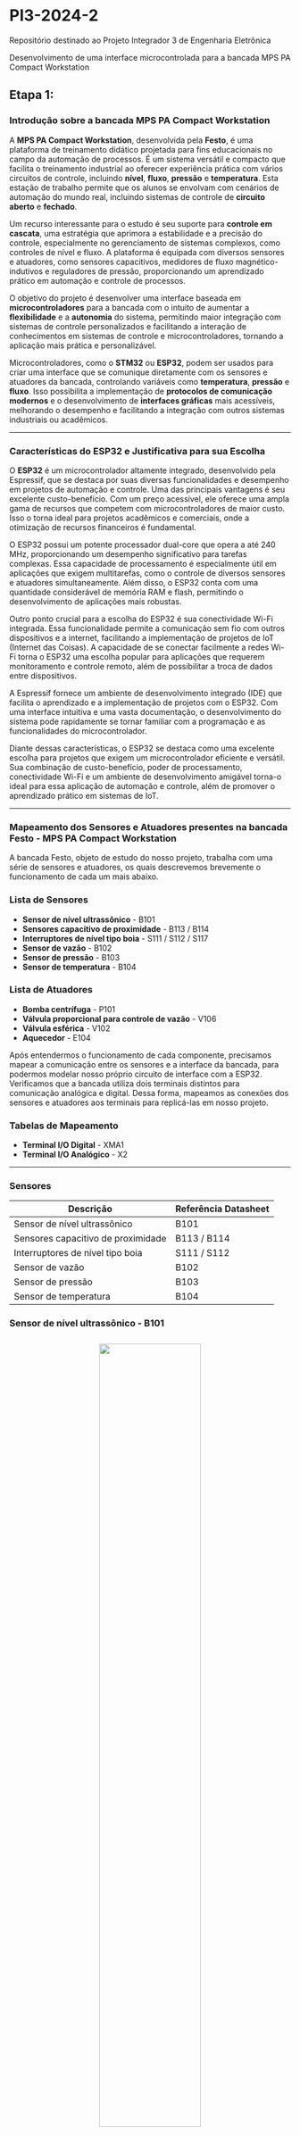 # PI3-2024-2
Repositório destinado ao Projeto Integrador 3 de Engenharia Eletrônica 

Desenvolvimento de uma interface microcontrolada para a bancada MPS PA Compact Workstation

## Etapa 1: 

### Introdução sobre a bancada MPS PA Compact Workstation

A **MPS PA Compact Workstation**, desenvolvida pela **Festo**, é uma plataforma de treinamento didático projetada para fins educacionais no campo da automação de processos. É um sistema versátil e compacto que facilita o treinamento industrial ao oferecer experiência prática com vários circuitos de controle, incluindo **nível**, **fluxo**, **pressão** e **temperatura**. Esta estação de trabalho permite que os alunos se envolvam com cenários de automação do mundo real, incluindo sistemas de controle de **circuito aberto** e **fechado**.

Um recurso interessante para o estudo é seu suporte para **controle em cascata**, uma estratégia que aprimora a estabilidade e a precisão do controle, especialmente no gerenciamento de sistemas complexos, como controles de nível e fluxo. A plataforma é equipada com diversos sensores e atuadores, como sensores capacitivos, medidores de fluxo magnético-indutivos e reguladores de pressão, proporcionando um aprendizado prático em automação e controle de processos.

O objetivo do projeto é desenvolver uma interface baseada em **microcontroladores** para a bancada com o intuito de aumentar a **flexibilidade** e a **autonomia** do sistema, permitindo maior integração com sistemas de controle personalizados e facilitando a interação de conhecimentos em sistemas de controle e microcontroladores, tornando a aplicação mais prática e personalizável.

Microcontroladores, como o **STM32** ou **ESP32**, podem ser usados para criar uma interface que se comunique diretamente com os sensores e atuadores da bancada, controlando variáveis como **temperatura**, **pressão** e **fluxo**. Isso possibilita a implementação de **protocolos de comunicação modernos** e o desenvolvimento de **interfaces gráficas** mais acessíveis, melhorando o desempenho e facilitando a integração com outros sistemas industriais ou acadêmicos.

---
### Características do ESP32 e Justificativa para sua Escolha

O **ESP32** é um microcontrolador altamente integrado, desenvolvido pela Espressif, que se destaca por suas diversas funcionalidades e desempenho em projetos de automação e controle. Uma das principais vantagens é seu excelente custo-benefício. Com um preço acessível, ele oferece uma ampla gama de recursos que competem com microcontroladores de maior custo. Isso o torna ideal para projetos acadêmicos e comerciais, onde a otimização de recursos financeiros é fundamental.

O ESP32 possui um potente processador dual-core que opera a até 240 MHz, proporcionando um desempenho significativo para tarefas complexas. Essa capacidade de processamento é especialmente útil em aplicações que exigem multitarefas, como o controle de diversos sensores e atuadores simultaneamente. Além disso, o ESP32 conta com uma quantidade considerável de memória RAM e flash, permitindo o desenvolvimento de aplicações mais robustas.

Outro ponto crucial para a escolha do ESP32 é sua conectividade Wi-Fi integrada. Essa funcionalidade permite a comunicação sem fio com outros dispositivos e a internet, facilitando a implementação de projetos de IoT (Internet das Coisas). A capacidade de se conectar facilmente a redes Wi-Fi torna o ESP32 uma escolha popular para aplicações que requerem monitoramento e controle remoto, além de possibilitar a troca de dados entre dispositivos.

A Espressif fornece um ambiente de desenvolvimento integrado (IDE) que facilita o aprendizado e a implementação de projetos com o ESP32. Com uma interface intuitiva e uma vasta documentação, o desenvolvimento do sistema pode rapidamente se tornar familiar com a programação e as funcionalidades do microcontrolador.

Diante dessas características, o ESP32 se destaca como uma excelente escolha para projetos que exigem um microcontrolador eficiente e versátil. Sua combinação de custo-benefício, poder de processamento, conectividade Wi-Fi e um ambiente de desenvolvimento amigável torna-o ideal para essa aplicação de automação e controle, além de promover o aprendizado prático em sistemas de IoT.


---
### Mapeamento dos Sensores e Atuadores presentes na bancada Festo - MPS PA Compact Workstation

A bancada Festo, objeto de estudo do nosso projeto, trabalha com uma série de sensores e atuadores, os quais descrevemos brevemente o funcionamento de cada um mais abaixo.

### Lista de Sensores
- **Sensor de nível ultrassônico** - B101
- **Sensores capacitivo de proximidade** - B113 / B114
- **Interruptores de nível tipo boia** - S111 / S112 / S117
- **Sensor de vazão** - B102
- **Sensor de pressão** - B103
- **Sensor de temperatura** - B104

### Lista de Atuadores
- **Bomba centrífuga** - P101
- **Válvula proporcional para controle de vazão** - V106
- **Válvula esférica** - V102
- **Aquecedor** - E104

Após entendermos o funcionamento de cada componente, precisamos mapear a comunicação entre os sensores e a interface da bancada, para podermos modelar nosso próprio circuito de interface com a ESP32. Verificamos que a bancada utiliza dois terminais distintos para comunicação analógica e digital. Dessa forma, mapeamos as conexões dos sensores e atuadores aos terminais para replicá-las em nosso projeto.

### Tabelas de Mapeamento
- **Terminal I/O Digital** - XMA1
- **Terminal I/O Analógico** - X2
---

### Sensores

| Descrição                            | Referência Datasheet |
|--------------------------------------|----------------------|
| Sensor de nível ultrassônico         | B101                 |
| Sensores capacitivo de proximidade   | B113 / B114          |
| Interruptores de nível tipo boia     | S111 / S112          |
| Sensor de vazão                      | B102                 |
| Sensor de pressão                    | B103                 |
| Sensor de temperatura                | B104                 |

### Sensor de nível ultrassônico - B101


<div align ="center">
<img src="imagens/B101.JPG"
     width="60%"
     style="padding: 10px">
</div>


O sinal de corrente analógico (4 ... 20 mA) do sensor ultrassônico(1) está conectado como um sinal padrão ao terminal analógico X2 (IE1) no canal 0. O sinal de corrente também está conectado ao transformador de medição A1, que converte o sinal de corrente analógico em um sinal de tensão padrão (0 ... 10 V). O sinal de tensão padrão também está conectado ao terminal analógico X2 (UE1).

### Sensores capacitivo de proximidade - B113 / B114


<div align ="center">
<img src="imagens/B113_B114.JPG"
     width="60%"
     style="padding: 10px">
</div>


Dois interruptores de proximidade capacitivos, B113 (1) e B114 (2), estão localizados na lateral do tanque inferior B101 e montados em uma placa de perfil. Os interruptores de proximidade podem ser ajustados mecanicamente. A distância de detecção através da parede do tanque pode ser ajustada com um parafuso. Os sinais de entrada binários de 24 V são conectados ao terminal de E/S XMA1.

### Interruptores de nível tipo boia - S111 / S112 / S117


<div align ="center">
<img src="imagens/S112.JPG"
     width="60%"
     style="padding: 10px">
</div>


- **S111**: O transbordamento no tanque B101 é monitorado com o interruptor de boia. Se o nível no tanque exceder o nível máximo, o cilindro de boia transparente é empurrado para cima, ativando um contato reed. Os sinais de entrada binários de 24 V (normalmente abertos) são conectados ao terminal de E/S XMA1.
- **S112**: Monitora o nível mínimo no tanque superior B102. Os sinais de entrada binários de 24 V (normalmente fechados) são conectados ao terminal de E/S XMA1.
- **S117**: Monitora a diminuição do nível de enchimento do tanque B101, evitando que o aquecimento continue caso o nível fique abaixo do ponto crítico. O cabo do interruptor está conectado diretamente ao aquecimento.

### Sensor de vazão - B102


<div align ="center">
<img src="imagens/B102.JPG"
     width="60%"
     style="padding: 10px">
</div>


Um sinal de onda quadrada constante do sensor de vazão está conectado a uma entrada binária no terminal de E/S XMA1 (I0). O nível do sinal depende da tensão de alimentação aplicada (8...24 V). O sinal de frequência também está conectado ao transformador de medição A2, que converte o sinal em uma tensão padrão de 0 a 10 V.

### Sensor de pressão - B103


<div align ="center">
<img src="imagens/B103.JPG"
     width="60%"
     style="padding: 10px">
</div>


O sensor de pressão(2) piezoresistivo envia um sinal analógico de 0 a 10V de acordo com a pressão no tanque B103 entre 0 a 400mbar.

### Sensor de temperatura - B104


<div align ="center">
<img src="imagens/B104.JPG"
     width="60%"
     style="padding: 10px">
</div>


A resistência do sensor de temperatura(2) está conectada ao transformador de medição A3, que converte a resistência em um sinal de tensão padrão (0 a 10 V), conectado ao terminal analógico X2 (UE4). O aquecimento é controlado por um relé interno, ativado por uma saída digital (O1 no XMA1).

---

### Atuadores

| Descrição                                  | Referência Datasheet |
|--------------------------------------------|----------------------|
| Bomba centrífuga                           | P101                 |
| Válvula proporcional para controle de vazão| V106                 |
| Válvula esférica                           | V102                 |
| Aquecedor                                  | E104                 |

### Bomba centrífuga - P101


<div align ="center">
<img src="imagens/P101.JPG"
     width="60%"
     style="padding: 10px">
</div>


A bomba(1) é acionada pelo controlador de motor A4 e pelo relé K1. Com uma saída digital (O2 no XMA1), é possível alternar entre controle binário e controle analógico (0 a 24 V). No controle binário, a bomba é ligada/desligada com uma saída adicional (O3 no XMA1). No controle analógico, a tensão de acionamento define a velocidade da bomba (0 a 10 V).

### Válvula proporcional para controle de vazão - V106


<div align ="center">
<img src="imagens/V106.JPG"
     width="60%"
     style="padding: 10px">
</div>


A eletrônica de controle da válvula é ativada com uma saída binária (O4 no XMA1). Um sinal analógico do canal 1 (UA2 no X2) aciona a válvula com um sinal padrão de 0 a 10 V.

### Válvula esférica - V102


<div align ="center">
<img src="imagens/V102.JPG"
     width="60%"
     style="padding: 10px">
</div>


O acessório de detecção de posição final é composto por dois micro relés elétricos. Os sinais binários de 24 VDC (S115 e S116) estão conectados como entradas no terminal de E/S XMA1.

### Aquecedor - E104


<div align ="center">
<img src="imagens/E104.JPG"
     width="60%"
     style="padding: 10px">
</div>


O aquecimento é controlado internamente pela bancada, ativado por uma saída binária (O1 no XMA1). O controle do aquecimento pode ser binário ou contínuo (modulação por largura de pulso - PWM).

---

### Tabelas de Mapeamento

### Terminal I/O Digital

A bancada utiliza um terminal I/O digital, identificado como XMA1, para comunicação entre os sensores de saída binária com sua interface. 


<div align ="center">
<img src="imagens/XMA1.JPG"
     width="60%"
     style="padding: 10px">
</div>


Este terminal I/O possui uma conexão de 24 pinos padrão IEEE-488 a qual podemos utilizar em nosso benefício para comunicação entre nosso microcontrolador e a bancada.

Dessa forma, utilizando as informações encontradas no datasheet da bancada e seu diagrama elétrico fizemos o mapeamento de cada sensor e sua respectiva posição no terminal. Apresentados nas tabelas abaixo, divididos entre sensores e atuadores.

O terminal I/O digital trabalha com uma tensão de 24V, a qual precisaremos adequar para trabalhar com nosso microcontrolador que trabalha com tensão de 3.3V.



### Tabela 3 - Entradas e Saídas Digitais XMA1

| Descrição                                | Símbolo | Referência | Pino Terminal |
|------------------------------------------|---------|------------|---------------|
| Acionamento válvula esférica             | M102    | O0         | XMA1.1        |
| Aquecedor                                | E104    | O1         | XMA1.2        |
| Relé controle analógico da bomba         | K1      | O2         | XMA1.3        |
| Relé controle binário da bomba           | M1      | O3         | XMA1.4        |
| Acionamento válvula proporcional         | M106    | O4         | XMA1.5        |
| N/A                                      | N/A     | O5         | XMA1.6        |
| N/A                                      | N/A     | O6         | XMA1.7        |
| N/A                                      | N/A     | O7         | XMA1.8        |
| N/A                                      | 24V A   | 24V        | XMA1.9        |
| N/A                                      | 24V A   | 24V        | XMA1.10       | 
| N/A                                      | GND A   | GND        | XMA1.11       |
| N/A                                      | GND A   | GND        | XMA1.12       |
| Sensor de vazão                          | B102    | I0         | XMA1.13       |
| Interruptor de nível tipo boia           | S111    | I1         | XMA1.14       |
| Interruptor de nível tipo boia           | S112    | I2         | XMA1.15       |
| Sensor capacitivo de proximidade         | B113    | I3         | XMA1.16       |
| Sensor capacitivo de proximidade         | B114    | I4         | XMA1.17       |
| Micro relé para válvula esférica (V102)  | S115    | I5         | XMA1.18       |
| Micro relé para válvula esférica (V102)  | S116    | I6         | XMA1.19       |
| N/A                                      | N/A     | I7         | XMA1.20       |
| N/A                                      | 24V B   | 24V        | XMA1.21       |
| N/A                                      | 24V B   | 24V        | XMA1.22       |
| N/A                                      | GND B   | GND        | XMA1.23       |
| N/A                                      | GND B   | GND        | XMA1.24       |

### Terminal I/O Analógico

Os componentes analógicos da bancada também estão conectados a um terminal I/O, identificado como X2, para facilitar a integração e comunicação. Todos os sinais são convertidos para níveis de tensão entre 0 e 10V, os quais teremos que adequar para leitura nos conversores analógico-digitais de nosso microcontrolador.


<div align ="center">
<img src="imagens/X2.JPG"
     width="60%"
     style="padding: 10px">
</div>

Este terminal utiliza um conector D-Sub 15 pinos para comunicação com a interface, o qual utilizaremos em nosso benefício para conexão de nossa interface. Para isso, mapeamos os pinos do terminal e suas funções de controle dos componentes da bancada, conforme apresentado abaixo:

### Tabela 4 - Entradas Analógicas X2

| Descrição                                   | Símbolo | Atribuição de pinos | Referência |
|---------------------------------------------|---------|---------------------|------------|
| Bomba centrífuga                            | P101    | UA1                 | X2.1       |
| Válvula proporcional para controle de vazão | V106    | UA2                 | X2.2       |
| N/A                                         | N/A     | GND A               | X2.3       |
| N/A                                         | N/A     | IE2                 | X2.4       |
| N/A                                         | N/A     | IE1                 | X2.5       |
| N/A                                         | N/A     | GND B               | X2.6       |
| Sensor de vazão                             | FIC B102| UE2                 | X2.7       |
| Sensor de nível ultrassônico                | LIC B101| UE1                 | X2.8       |
| N/A                                         | N/A     | IA2                 | X2.9       |
| N/A                                         | N/A     | IA1                 | X2.10      |
| N/A                                         | N/A     | N.C.                | X2.11      |
| N/A                                         | N/A     | IE4                 | X2.12      |
| N/A                                         | N/A     | IE3                 | X2.13      |
| Sensor de temperatura                       | TIC B104| UE4                 | X2.14      |
| Sensor de pressão                           | PIC B103| UE3                 | X2.15      |

## Etapa 2

### Fluxograma do Sistema

O fluxograma apresentado abaixo descreve o processo de funcionamento da interface microcontrolada para a bancada MPS Festo com comunicação via Wi-Fi. Esse sistema visa gerenciar a comunicação e o controle de dispositivos da bancada de forma eficiente e prática.


<div align ="center">
<img src="imagens/Fluxograma%20Firmware.drawio.png"
     width="60%"
     style="padding: 10px">
</div>

**Início**: O sistema é inicializado. Nesta fase, o ESP32 é ligado e começa a executar o código que controla o processo.

**Conecta Wi-Fi**: O próximo passo é estabelecer uma conexão Wi-Fi. Essa conexão é essencial, pois será utilizada para a comunicação remota entre o microcontrolador e o sistema de controle, permitindo o monitoramento e o envio de comandos para a bancada.

**Inicia Servidor WEB**: Após a conexão com a rede Wi-Fi, o sistema inicia um servidor web. Esse servidor permite que dispositivos externos acessem e controlem a bancada por meio de uma interface web, onde será possível enviar comandos e receber dados sobre as variáveis do processo, como temperatura, pressão e fluxo.

**Configura Periféricos (ADC, Timers, GPIO)**: Nesta etapa, o microcontrolador configura os periféricos necessários, incluindo o conversor analógico-digital (ADC) para leitura de sensores, temporizadores para o controle de tarefas periódicas e os pinos de entrada/saída digital (GPIO) para o controle de atuadores e leitura de sensores digitais.

**Requisição de Dados?**: Uma vez que o sistema está configurado e em operação, ele monitora constantemente se há uma requisição de dados. Esse ponto de decisão verifica se o sistema recebeu uma solicitação de dados de algum dispositivo externo.
Caso não haja uma requisição de dados, o sistema retorna para o estado de espera, aguardando novas solicitações. Se houver uma requisição, o sistema processa o pedido.

**Retorna Dado**: Se uma requisição é identificada, o microcontrolador processa as informações solicitadas (como leituras de sensores ou estados dos atuadores) e as envia de volta ao dispositivo solicitante via servidor web, permitindo o monitoramento remoto em tempo real.

Esse fluxograma representa um sistema para o controle remoto da bancada MPS Festo usando um microcontrolador com conectividade Wi-Fi. O processo garante que o usuário consiga acessar e controlar a bancada remotamente, monitorando e ajustando os parâmetros em tempo real por meio de uma interface web. A interface microcontrolada desenvolvida com esse fluxograma proporciona uma flexibilidade e autonomia para o gerenciamento dos processos na bancada, além de melhorar a integração com sistemas de controle personalizados.

### Circuito de Interface ESP32 / Bancada

Visamos modelar circuitos simples e eficientes do ponto de vista energético para a comunicação. Para adequar os níveis de tensão de 24V para comunicação digital, utilizamos circuitos de chaveamento com optoacopladores: 

<div align ="center">
<img src="imagens/Digital_IO.JPG"
     width="60%"
     style="padding: 10px">
</div>


Para as saídas analógicas utilizamos amplificadores operacionais na topologia não-inversora para conversão do sinal de 3.3V para 10V. Para as entradas analógicas utilizamos um divisor resistivo juntamente com um circuito para proteção da ESP32 utilizando diodos e um amplificador operacional como seguidor de tensão.


<div align ="center">
<img src="imagens/Analog_IO.JPG"
     width="60%"
     style="padding: 10px">
</div>


## Etapa 3

### Esquemático do Circuito de Interface ESP32/Bancada
Após modelar e testar os circuitos, concluímos o primeiro protótipo de esquemático para nosso projeto, como segue abaixo:

<div align ="center">
<img src="imagens/Esquematico.png"
     width="60%"
     style="padding: 10px">
</div>

Para a parte de alimentação vamos utilizar um módulo pronto do LM2596.


<div align ="center">
<img src="imagens/Esquematico_Alimentacao.png"
     width="60%"
     style="padding: 10px">
</div>


Para a ligação elétrica dos sensorres e atuadores com a nossa placa, utilizaremos os chicotes que já estão prontos na bancada e colocaremos os conectores para esses chicotes na placa.


<div align ="center">
<img src="imagens/Esquematico_conectores.png"
     width="60%"
     style="padding: 10px">
</div>


Lista das entradas e saídas para organização do esquemático.


<div align ="center">
<img src="imagens/Esquematico_in_out.png"
     width="60%"
     style="padding: 10px">
</div>


Circuito de entradas digitais.

<div align ="center">
<img src="imagens/Esquematico_in_digital.png"
     width="60%"
     style="padding: 10px">
</div>


Circuito de saídas digitais.

<div align ="center">
<img src="imagens/Esquematico_out_digital.png"
     width="60%"
     style="padding: 10px">
</div>


Circuito de entradas analógicas, nesse circuito, utilizamos dois diodos grampeadores para o caso do AmpOp mandar 24V para a saída e queimar o pino do microcontrolador.

<div align ="center">
<img src="imagens/Esquematico_in_analogic.png"
     width="60%"
     style="padding: 10px">
</div>


Circuito de saídas analógicas.


<div align ="center">
<img src="imagens/Esquematico_out_analogic.png"
     width="60%"
     style="padding: 10px">
</div>


Circuito de ligação da ESP32.

<div align ="center">
<img src="imagens/Esquematico_ESP32.png"
     width="60%"
     style="padding: 10px">
</div>


Os componentes utilizados estão listados na tabela abaixo:

| #  | Designator                                                      | Description                                                 | Quantity | Footprint                          |
|----|-----------------------------------------------------------------|-------------------------------------------------------------|----------|------------------------------------|
| 1  | C13, C14                                                        | CAP CER 100nF 50V X7R 0805                                  | 2        | 0805C                              |
| 2  | C1, C2, C3, C4, C5, C6, C7, C8, C9, C10, C11, C12               | CAP CER 10nF 50V X7R 0805                                   | 12       | 0805C                              |
| 3  | R1, R2, R3, R4, R5, R6, R7, R8, R9, R10, R11, R12               | RES 10K OHM 5% 1/8W 0805                                    | 12       | 0805R                              |
| 4  | J1                                                              | BR8 Metaltex connector, 1x2, male, 180°                     | 1        | BR8_1X2_M                          |
| 5  | IC3, IC4, IC5, IC6, IC7, IC8, IC9, IC10, IC11, IC12, IC13, IC14 | Integrated Circuit PC817C                                   | 12       | DIP762W60P254L458H450Q4N           |     
| 6  | IC1, IC2                                                        | Integrated Circuit LM324N/NOPB                              | 2        | DIP794W56P254L1905H533Q14N         |
| 7  | P3                                                              | Connector DB15 female, 180º, 2 Lines, 7e8 Columns, 26 Pins  | 1        | ds1033                             |
| 8  | P2                                                              | Connector DS1078 Female, 180°, 2 Lines, 12 Columns, 24 Pins | 1        | ds1039                             |
| 9  | U1                                                              | IC MCU 32BIT ESP32 DEVKIT V01                               | 1        | ESP32-DEVKIT-V1                    |
| 10 | M1                                                              | LM2596 4 Pins                                               | 1        | MOD_LM2596                         |
| 11 | R26, R27, R35, R36                                              | RES 100 OHM 5% 1/8W                                         | 4        | RESISTOR                           |
| 12 | R25, R40                                                        | RES 10k OHM 5% 1/8W                                         | 2        | RESISTOR                           |
| 13 | R33, R34, R38, R39                                              | RES 33K OHM 5% 1/8W                                         | 4        | RESISTOR                           |
| 14 | R28, R37                                                        | RES 4K7 OHM 5% 1/8W                                         | 2        | RESISTOR                           |
| 15 | R29, R30, R31, R32                                              | RES 68K OHM 5% 1/8W                                         | 4        | RESISTOR                           |
| 16 | D1, D2, D3, D4                                                  | Schottky Diode                                              | 4        | SOT95P230X110-3N                   |


A PCB foi roteada pelo Bottom Layer, os componentes PTH foram posicionados do lado do Top Layer, a placa ficou com aproximadamente 21 x 10 cm. O resultado final do roteamento da placa é mostrado a seguir:

![Top Layer](imagens/PCB_Top.png)

![Bottom Layer](imagens/PCB_Bot.png)

## Etapa 4

Antes de fabricar a PCB, realizamos testes em bancada utilizando uma placa de prototipagem ilhada. Nela, simulamos cada tipo de circuito digital e analógico, tanto de entrada quanto de saída, para validar o funcionamento do circuito eletrônico proposto.

<div align ="center">
<img src="imagens/Placa_teste.jpg"
     width="60%"
     style="padding: 10px">
</div>

Com esse teste, verificamos que o resistor de 10 kΩ presente na entrada do optoacoplador no circuito digital de acionamento (como mostrado na imagem abaixo) não fornecia corrente suficiente para polarizar o transistor na saída do optoacoplador, o que limitava a tensão de saída. Para a produção da placa, substituímos esse resistor por um de 1 kΩ

<div align ="center">
<img src="imagens/Esquematico_out_digital.png"
     width="60%"
     style="padding: 10px">
</div>

A placa foi desenvolvida no laboratório de protótipos(LPDE) do IFSC pelo método de transferência por toner. O circuito desenvolvido no Altium foi impresso em papel glossy com uma impressora a laser. A placa de fenolite foi cortada no tamanho desejado e sua superfície de cobre foi limpa com lixa fina e álcool isopropílico. Em seguida, o papel impresso foi posicionado sobre a placa e submetido a calor e pressão por meio de um ferro de passar roupa, garantindo a transferência do toner para o cobre. Após o resfriamento, a placa foi imersa em água morna para remoção do papel, revelando as trilhas de toner aderidas. O próximo passo foi utilizar percloreto de ferro para corroer as áreas de cobre não protegidas. Concluída a corrosão, o toner foi removido com álcool isopropílico, deixando apenas as trilhas condutoras. Para finalizar, foram realizados os furos para conexão dos componentes e aplicado um verniz protetor. O processo resultou em uma PCB funcional, com algumas trilhas apresentando falhas devido à pressão e temperatura da transferência, indicando a necessidade de ajustes para otimização da qualidade final.

<div align ="center">
<img src="imagens/Placa_Finalizada.png"
     width="60%"
     style="padding: 10px">
</div>

A placa foi conectada à bancada (conforme ilustrado na figura abaixo) para verificar seu funcionamento e realizar os testes necessários para validação.

<div align ="center">
<img src="imagens/Placa_Conectores.jpg"
     width="60%"
     style="padding: 10px">
</div>

Para integrar a placa desenvolvida à bancada, optamos por projetar um suporte 3D em vez de um gabinete, visando facilitar o acesso aos conectores e componentes. Essa escolha permite maior flexibilidade para testes e medições com multímetro, alinhando-se à natureza didática da bancada.
O suporte foi projetado com 22 cm de largura e 17,5 cm de altura, para ser encaixado entre as esteiras presentes na estrutura da bancada.

<div align ="center">
<img src="imagens/Suporte_3D.jpg"
     width="60%"
     style="padding: 10px">
</div>

A placa fixada junto a bancada é mostrada na figura abaixo.

<div align ="center">
<img src="imagens/Placa_suporte_bancada.jpg"
     width="60%"
     style="padding: 10px">
</div>
